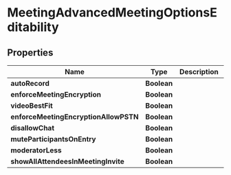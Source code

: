 
# MeetingAdvancedMeetingOptionsEditability

## Properties
Name | Type | Description | Notes
------------ | ------------- | ------------- | -------------
**autoRecord** | **Boolean** |  |  [optional]
**enforceMeetingEncryption** | **Boolean** |  |  [optional]
**videoBestFit** | **Boolean** |  |  [optional]
**enforceMeetingEncryptionAllowPSTN** | **Boolean** |  |  [optional]
**disallowChat** | **Boolean** |  |  [optional]
**muteParticipantsOnEntry** | **Boolean** |  |  [optional]
**moderatorLess** | **Boolean** |  |  [optional]
**showAllAttendeesInMeetingInvite** | **Boolean** |  |  [optional]



